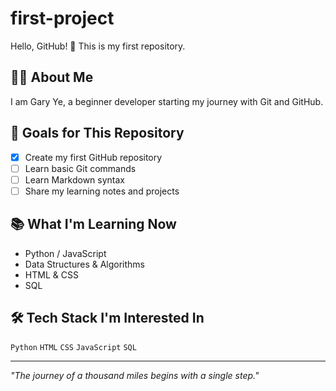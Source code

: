 # first-project

Hello, GitHub! 👋 This is my first repository.

## 🧑‍💻 About Me
I am Gary Ye, a beginner developer starting my journey with Git and GitHub.

## 🎯 Goals for This Repository
- [x] Create my first GitHub repository
- [ ] Learn basic Git commands
- [ ] Learn Markdown syntax
- [ ] Share my learning notes and projects

## 📚 What I'm Learning Now
- Python / JavaScript
- Data Structures & Algorithms
- HTML & CSS
- SQL

## 🛠️ Tech Stack I'm Interested In
`Python` `HTML` `CSS` `JavaScript` `SQL`

---

*"The journey of a thousand miles begins with a single step."*
